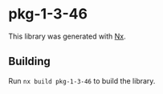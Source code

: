 # pkg-1-3-46

This library was generated with [Nx](https://nx.dev).

## Building

Run `nx build pkg-1-3-46` to build the library.
